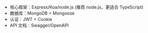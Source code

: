 - 核心框架：Express/Koa/node.js (推荐 node.js，更适合 TypeScript)
- 数据库：MongoDB + Mongoose
- 认证：JWT + Cookie
- API 文档：Swagger/OpenAPI

